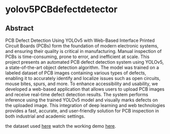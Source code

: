 # yolov5PCBdefectdetector
## Abstract
PCB Defect Detection Using YOLOv5 with Web-Based Interface
Printed Circuit Boards (PCBs) form the foundation of modern electronic systems, and ensuring their quality is critical in manufacturing. Manual inspection of PCBs is time-consuming, prone to error, and inefficient at scale. This project presents an automated PCB defect detection system using YOLOv5, a state-of-the-art object detection algorithm. The model was trained on a labeled dataset of PCB images containing various types of defects, enabling it to accurately identify and localize issues such as open circuits, mouse bites, spurs, and more. To enhance accessibility and usability, we developed a web-based application that allows users to upload PCB images and receive real-time defect detection results. The system performs inference using the trained YOLOv5 model and visually marks defects on the uploaded image. This integration of deep learning and web technologies provides a fast, accurate, and user-friendly solution for PCB inspection in both industrial and academic settings.

the dataset used [here](https://drive.google.com/drive/folders/1H_HLFxaAX6BLSl3191Evfy9eGQpY63NJ?usp=sharing)
watch the working demo [here](https://drive.google.com/drive/folders/1dnIjnNXoSijavQEiCFoVTPGCLZWiIamY?usp=sharing).
